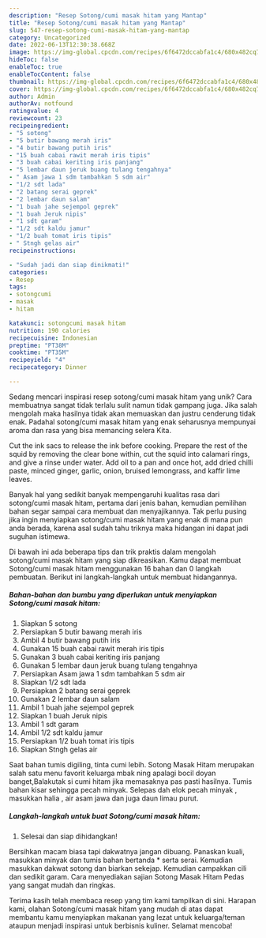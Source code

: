 ```yaml
---
description: "Resep Sotong/cumi masak hitam yang Mantap"
title: "Resep Sotong/cumi masak hitam yang Mantap"
slug: 547-resep-sotong-cumi-masak-hitam-yang-mantap
category: Uncategorized
date: 2022-06-13T12:30:38.668Z
image: https://img-global.cpcdn.com/recipes/6f6472dccabfa1c4/680x482cq70/sotongcumi-masak-hitam-foto-resep-utama.jpg
hideToc: false
enableToc: true
enableTocContent: false
thumbnail: https://img-global.cpcdn.com/recipes/6f6472dccabfa1c4/680x482cq70/sotongcumi-masak-hitam-foto-resep-utama.jpg
cover: https://img-global.cpcdn.com/recipes/6f6472dccabfa1c4/680x482cq70/sotongcumi-masak-hitam-foto-resep-utama.jpg
author: Admin
authorAv: notfound
ratingvalue: 4
reviewcount: 23
recipeingredient:
- "5 sotong"
- "5 butir bawang merah iris"
- "4 butir bawang putih iris"
- "15 buah cabai rawit merah iris tipis"
- "3 buah cabai keriting iris panjang"
- "5 lembar daun jeruk buang tulang tengahnya"
- " Asam jawa 1 sdm tambahkan 5 sdm air"
- "1/2 sdt lada"
- "2 batang serai geprek"
- "2 lembar daun salam"
- "1 buah jahe sejempol geprek"
- "1 buah Jeruk nipis"
- "1 sdt garam"
- "1/2 sdt kaldu jamur"
- "1/2 buah tomat iris tipis"
- " Stngh gelas air"
recipeinstructions:

- "Sudah jadi dan siap dinikmati!"
categories:
- Resep
tags:
- sotongcumi
- masak
- hitam

katakunci: sotongcumi masak hitam 
nutrition: 190 calories
recipecuisine: Indonesian
preptime: "PT38M"
cooktime: "PT35M"
recipeyield: "4"
recipecategory: Dinner

---
```





Sedang mencari inspirasi resep sotong/cumi masak hitam yang unik? Cara membuatnya sangat tidak terlalu sulit namun tidak gampang juga. Jika salah mengolah maka hasilnya tidak akan memuaskan dan justru cenderung tidak enak. Padahal sotong/cumi masak hitam yang enak seharusnya mempunyai aroma dan rasa yang bisa memancing selera Kita.





Cut the ink sacs to release the ink before cooking. Prepare the rest of the squid by removing the clear bone within, cut the squid into calamari rings, and give a rinse under water. Add oil to a pan and once hot, add dried chilli paste, minced ginger, garlic, onion, bruised lemongrass, and kaffir lime leaves.

Banyak hal yang sedikit banyak mempengaruhi kualitas rasa dari sotong/cumi masak hitam, pertama dari jenis bahan, kemudian pemilihan bahan segar sampai cara membuat dan menyajikannya. Tak perlu pusing jika ingin menyiapkan sotong/cumi masak hitam yang enak di mana pun anda berada, karena asal sudah tahu triknya maka hidangan ini dapat jadi suguhan istimewa.






Di bawah ini ada beberapa tips dan trik praktis dalam mengolah sotong/cumi masak hitam yang siap dikreasikan. Kamu dapat membuat Sotong/cumi masak hitam menggunakan 16 bahan dan 0 langkah pembuatan. Berikut ini langkah-langkah untuk membuat hidangannya.

<!--inarticleads1-->

##### Bahan-bahan dan bumbu yang diperlukan untuk menyiapkan Sotong/cumi masak hitam:

1. Siapkan 5 sotong
1. Persiapkan 5 butir bawang merah iris
1. Ambil 4 butir bawang putih iris
1. Gunakan 15 buah cabai rawit merah iris tipis
1. Gunakan 3 buah cabai keriting iris panjang
1. Gunakan 5 lembar daun jeruk buang tulang tengahnya
1. Persiapkan  Asam jawa 1 sdm tambahkan 5 sdm air
1. Siapkan 1/2 sdt lada
1. Persiapkan 2 batang serai geprek
1. Gunakan 2 lembar daun salam
1. Ambil 1 buah jahe sejempol geprek
1. Siapkan 1 buah Jeruk nipis
1. Ambil 1 sdt garam
1. Ambil 1/2 sdt kaldu jamur
1. Persiapkan 1/2 buah tomat iris tipis
1. Siapkan  Stngh gelas air


Saat bahan tumis digiling, tinta cumi lebih. Sotong Masak Hitam merupakan salah satu menu favorit keluarga mbak ning apalagi bocil doyan banget,Balakutak si cumi hitam jika memasaknya pas pasti hasilnya. Tumis bahan kisar sehingga pecah minyak. Selepas dah elok pecah minyak , masukkan halia , air asam jawa dan juga daun limau purut. 

<!--inarticleads2-->

##### Langkah-langkah untuk buat Sotong/cumi masak hitam:


1. Selesai dan siap dihidangkan!

Bersihkan macam biasa tapi dakwatnya jangan dibuang. Panaskan kuali, masukkan minyak dan tumis bahan bertanda * serta serai. Kemudian masukkan dakwat sotong dan biarkan sekejap. Kemudian campakkan cili dan sedikit garam. Cara menyediakan sajian Sotong Masak Hitam Pedas yang sangat mudah dan ringkas. 

Terima kasih telah membaca resep yang tim kami tampilkan di sini. Harapan kami, olahan Sotong/cumi masak hitam yang mudah di atas dapat membantu kamu menyiapkan makanan yang lezat untuk keluarga/teman ataupun menjadi inspirasi untuk berbisnis kuliner. Selamat mencoba!
